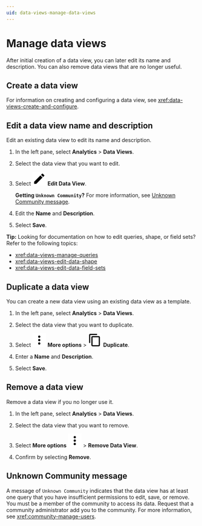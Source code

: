 ```yaml
---
uid: data-views-manage-data-views
---
```


# Manage data views

After initial creation of a data view, you can later edit its name and description. You can also remove data views that are no longer useful.

## Create a data view

For information on creating and configuring a data view, see <xref:data-views-create-and-configure>.

## Edit a data view name and description

Edit an existing data view to edit its name and description.

1. In the left pane, select **Analytics** > **Data Views**.

1. Select the data view that you want to edit.

1. Select ![Edit Data View](../../_icons/default/pencil.svg) **Edit Data View**.

	**Getting `Unknown Community`?** For more information, see [Unknown Community message](#unknown-community-message).

1. Edit the **Name** and **Description**.

1. Select **Save**. 

**Tip:** Looking for documentation on how to edit queries, shape, or field sets? Refer to the following topics:

- <xref:data-views-manage-queries>
- <xref:data-views-edit-data-shape>
- <xref:data-views-edit-data-field-sets>

## Duplicate a data view

You can create a new data view using an existing data view as a template.

1. In the left pane, select **Analytics** > **Data Views**.

1. Select the data view that you want to duplicate.

1. Select ![more options](../../_icons/default/dots-vertical.svg) **More options** > ![Duplicate](../../_icons/default/content-copy.svg) **Duplicate**.

1. Enter a **Name** and **Description**.

1. Select **Save**. 

## Remove a data view

Remove a data view if you no longer use it.

1. In the left pane, select **Analytics** > **Data Views**.

1. Select the data view that you want to remove.

1. Select **More options** ![more options](../../_icons/default/dots-vertical.svg) > **Remove Data View**.

1. Confirm by selecting **Remove**.

## Unknown Community message

A message of `Unknown Community` indicates that the data view has at least one query that you have insufficient permissions to edit, save, or remove. You must be a member of the community to access its data. Request that a community administrator add you to the community. For more information, see <xref:community-manage-users>.